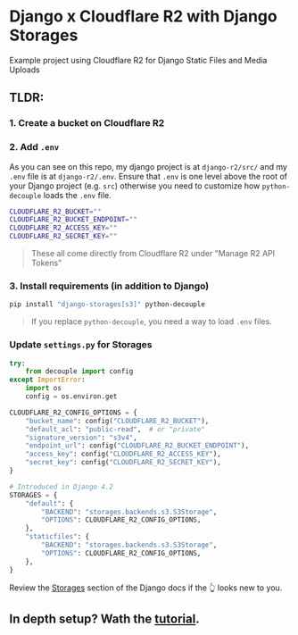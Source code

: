 # Django x Cloudflare R2 with Django Storages
Example project using Cloudflare R2 for Django Static Files and Media Uploads


## TLDR:


### 1. Create a bucket on Cloudflare R2



### 2. Add `.env`
As you can see on this repo, my django project is at `django-r2/src/` and my `.env` file is at `django-r2/.env`. Ensure that `.env` is one level above the root of your Django project (e.g. `src`) otherwise you need to customize how `python-decouple` loads the `.env` file.

```bash
CLOUDFLARE_R2_BUCKET=""
CLOUDFLARE_R2_BUCKET_ENDPOINT=""
CLOUDFLARE_R2_ACCESS_KEY=""
CLOUDFLARE_R2_SECRET_KEY=""
```
> These all come directly from Cloudflare R2 under "Manage R2 API Tokens"

### 3. Install requirements (in addition to Django)
```bash
pip install "django-storages[s3]" python-decouple
```
> If you replace `python-decouple`, you need a way to load `.env` files.


### Update `settings.py` for Storages

```python
try:
    from decouple import config
except ImportError:
    import os
    config = os.environ.get

CLOUDFLARE_R2_CONFIG_OPTIONS = {
    "bucket_name": config("CLOUDFLARE_R2_BUCKET"),
    "default_acl": "public-read",  # or "private"
    "signature_version": "s3v4",
    "endpoint_url": config("CLOUDFLARE_R2_BUCKET_ENDPOINT"),
    "access_key": config("CLOUDFLARE_R2_ACCESS_KEY"),
    "secret_key": config("CLOUDFLARE_R2_SECRET_KEY"),
}

# Introduced in Django 4.2
STORAGES = {
    "default": {
        "BACKEND": "storages.backends.s3.S3Storage",
        "OPTIONS": CLOUDFLARE_R2_CONFIG_OPTIONS,
    },
    "staticfiles": {
        "BACKEND": "storages.backends.s3.S3Storage",
        "OPTIONS": CLOUDFLARE_R2_CONFIG_OPTIONS,
    },
}
```

Review the [Storages](https://docs.djangoproject.com/en/5.0/ref/settings/#storages) section of the Django docs if the 👆 looks new to you. 

## In depth setup? Wath the [tutorial](https://youtu.be/VU3MAN1gs1s).
